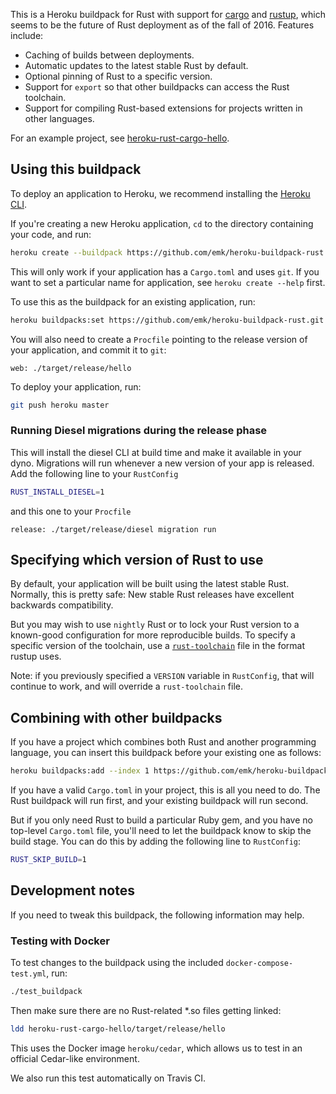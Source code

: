 This is a Heroku buildpack for Rust with support for [cargo][]
and [rustup][], which seems to be the future of Rust deployment as of the
fall of 2016.  Features include:

- Caching of builds between deployments.
- Automatic updates to the latest stable Rust by default.
- Optional pinning of Rust to a specific version.
- Support for `export` so that other buildpacks can access the Rust
  toolchain.
- Support for compiling Rust-based extensions for projects written
  in other languages.

For an example project, see [heroku-rust-cargo-hello][].

[fode]: https://github.com/ericfode/heroku-buildpack-rust
[cargo]: http://crates.io/
[rustup]: https://www.rustup.rs/
[heroku-rust-cargo-hello]: https://github.com/emk/heroku-rust-cargo-hello

## Using this buildpack

To deploy an application to Heroku, we recommend installing the [Heroku CLI][].

If you're creating a new Heroku application, `cd` to the directory
containing your code, and run:

```sh
heroku create --buildpack https://github.com/emk/heroku-buildpack-rust.git
```

This will only work if your application has a `Cargo.toml` and uses `git`.
If you want to set a particular name for application, see `heroku create
--help` first.

To use this as the buildpack for an existing application, run:

```sh
heroku buildpacks:set https://github.com/emk/heroku-buildpack-rust.git
```

You will also need to create a `Procfile` pointing to the release version of
your application, and commit it to `git`:

```Procfile
web: ./target/release/hello
```

To deploy your application, run:

```sh
git push heroku master
```

### Running Diesel migrations during the release phase

This will install the diesel CLI at build time and make it available in your dyno.
Migrations will run whenever a new version of your app is released. Add the
following line to your `RustConfig`

```sh
RUST_INSTALL_DIESEL=1
```

and this one to your `Procfile`

```Procfile
release: ./target/release/diesel migration run
```

[Heroku CLI]: https://devcenter.heroku.com/articles/heroku-command-line

## Specifying which version of Rust to use

By default, your application will be built using the latest stable Rust.
Normally, this is pretty safe: New stable Rust releases have excellent
backwards compatibility.

But you may wish to use `nightly` Rust or to lock your Rust version to a
known-good configuration for more reproducible builds. To specify a specific
version of the toolchain, use a [`rust-toolchain`](https://github.com/rust-lang-nursery/rustup.rs#the-toolchain-file) file in the format rustup
uses.

Note: if you previously specified a `VERSION` variable in `RustConfig`, that will continue to work,
and will override a `rust-toolchain` file.

## Combining with other buildpacks

If you have a project which combines both Rust and another programming
language, you can insert this buildpack before your existing one as
follows:

```sh
heroku buildpacks:add --index 1 https://github.com/emk/heroku-buildpack-rust.git
```

If you have a valid `Cargo.toml` in your project, this is all you need to
do.  The Rust buildpack will run first, and your existing buildpack will
run second.


But if you only need Rust to build a particular Ruby gem, and you have no
top-level `Cargo.toml` file, you'll need to let the buildpack know to skip
the build stage.  You can do this by adding the following line to
`RustConfig`:

```sh
RUST_SKIP_BUILD=1
```

## Development notes

If you need to tweak this buildpack, the following information may help.

### Testing with Docker

To test changes to the buildpack using the included
`docker-compose-test.yml`, run:

```sh
./test_buildpack
```

Then make sure there are no Rust-related *.so files getting linked:

```sh
ldd heroku-rust-cargo-hello/target/release/hello
```

This uses the Docker image `heroku/cedar`, which allows us to test in an
official Cedar-like environment.

We also run this test automatically on Travis CI.
